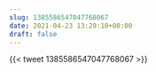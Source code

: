 ```yaml
---
slug: 1385586547047768067
date: 2021-04-23 13:29:10+00:00
draft: false
---
```


{{< tweet 1385586547047768067 >}}
